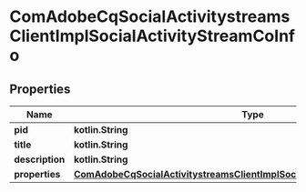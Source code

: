 
# ComAdobeCqSocialActivitystreamsClientImplSocialActivityStreamCoInfo

## Properties
Name | Type | Description | Notes
------------ | ------------- | ------------- | -------------
**pid** | **kotlin.String** |  |  [optional]
**title** | **kotlin.String** |  |  [optional]
**description** | **kotlin.String** |  |  [optional]
**properties** | [**ComAdobeCqSocialActivitystreamsClientImplSocialActivityStreamCoProperties**](ComAdobeCqSocialActivitystreamsClientImplSocialActivityStreamCoProperties.md) |  |  [optional]



